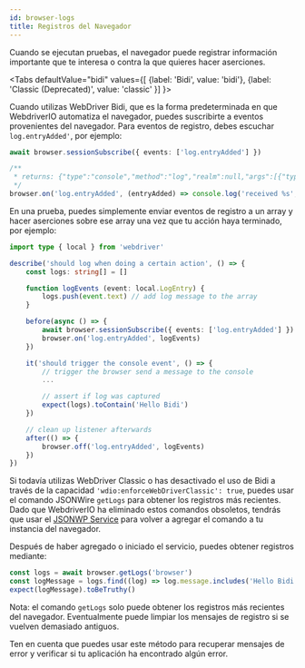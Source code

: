 ```yaml
---
id: browser-logs
title: Registros del Navegador
---
```


Cuando se ejecutan pruebas, el navegador puede registrar información importante que te interesa o contra la que quieres hacer aserciones.

<Tabs
defaultValue="bidi"
values={[
    {label: 'Bidi', value: 'bidi'},
    {label: 'Classic (Deprecated)', value: 'classic'
}]
}>

<TabItem value='bidi'>

Cuando utilizas WebDriver Bidi, que es la forma predeterminada en que WebdriverIO automatiza el navegador, puedes suscribirte a eventos provenientes del navegador. Para eventos de registro, debes escuchar `log.entryAdded'`, por ejemplo:

```ts
await browser.sessionSubscribe({ events: ['log.entryAdded'] })

/**
 * returns: {"type":"console","method":"log","realm":null,"args":[{"type":"string","value":"Hello Bidi"}],"level":"info","text":"Hello Bidi","timestamp":1657282076037}
 */
browser.on('log.entryAdded', (entryAdded) => console.log('received %s', entryAdded))
```

En una prueba, puedes simplemente enviar eventos de registro a un array y hacer aserciones sobre ese array una vez que tu acción haya terminado, por ejemplo:

```ts
import type { local } from 'webdriver'

describe('should log when doing a certain action', () => {
    const logs: string[] = []

    function logEvents (event: local.LogEntry) {
        logs.push(event.text) // add log message to the array
    }

    before(async () => {
        await browser.sessionSubscribe({ events: ['log.entryAdded'] })
        browser.on('log.entryAdded', logEvents)
    })

    it('should trigger the console event', () => {
        // trigger the browser send a message to the console
        ...

        // assert if log was captured
        expect(logs).toContain('Hello Bidi')
    })

    // clean up listener afterwards
    after(() => {
        browser.off('log.entryAdded', logEvents)
    })
})
```

</TabItem>

<TabItem value='classic'>

Si todavía utilizas WebDriver Classic o has desactivado el uso de Bidi a través de la capacidad `'wdio:enforceWebDriverClassic': true`, puedes usar el comando JSONWire `getLogs` para obtener los registros más recientes. Dado que WebdriverIO ha eliminado estos comandos obsoletos, tendrás que usar el [JSONWP Service](https://github.com/webdriverio-community/wdio-jsonwp-service) para volver a agregar el comando a tu instancia del navegador.

Después de haber agregado o iniciado el servicio, puedes obtener registros mediante:

```ts
const logs = await browser.getLogs('browser')
const logMessage = logs.find((log) => log.message.includes('Hello Bidi'))
expect(logMessage).toBeTruthy()
```

Nota: el comando `getLogs` solo puede obtener los registros más recientes del navegador. Eventualmente puede limpiar los mensajes de registro si se vuelven demasiado antiguos.
</TabItem>

</Tabs>

Ten en cuenta que puedes usar este método para recuperar mensajes de error y verificar si tu aplicación ha encontrado algún error.